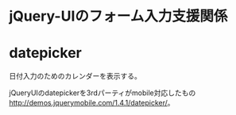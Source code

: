 # jQuery-UIのフォーム入力支援関係

# datepicker
日付入力のためのカレンダーを表示する。

jQueryUIのdatepickerを3rdパーティがmobile対応したもの<http://demos.jquerymobile.com/1.4.1/datepicker/>。
